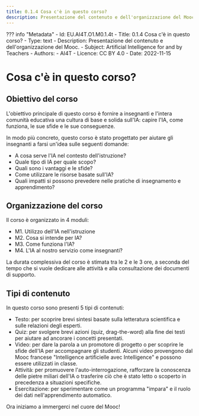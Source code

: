 ```yaml
---
title: 0.1.4 Cosa c'è in questo corso?
description: Presentazione del contenuto e dell'organizzazione del Mooc.
---
```

??? info "Metadata"
    - Id: EU.AI4T.O1.M0.1.4t
    - Title: 0.1.4 Cosa c'è in questo corso?
    - Type: text
    - Description: Presentazione del contenuto e dell'organizzazione del Mooc.
    - Subject: Artificial Intelligence for and by Teachers
    - Authors:
        - AI4T 
    - Licence: CC BY 4.0
    - Date: 2022-11-15

# Cosa c'è in questo corso?

## Obiettivo del corso
L'obiettivo principale di questo corso è fornire a insegnanti e l'intera comunità educativa una cultura di base e solida sull'IA: capire l'IA, come funziona, le sue sfide e le sue conseguenze.

In modo più concreto, questo corso è stato progettato per aiutare gli insegnanti a farsi un'idea sulle seguenti domande:

- A cosa serve l'IA nel contesto dell'istruzione?
- Quale tipo di IA per quale scopo?
- Quali sono i vantaggi e le sfide?
- Come utilizzare le risorse basate sull'IA?
- Quali impatti si possono prevedere nelle pratiche di insegnamento e apprendimento?

## Organizzazione del corso

Il corso è organizzato in 4 moduli:

- M1. Utilizzo dell'IA nell'istruzione
- M2. Cosa si intende per IA?
- M3. Come funziona l'IA?
- M4. L'IA al nostro servizio come insegnanti?

La durata complessiva del corso è stimata tra le 2 e le 3 ore, a seconda del tempo che si vuole dedicare alle attività e alla consultazione dei documenti di supporto.

## Tipi di contenuto

In questo corso sono presenti 5 tipi di contenuti:

- Testo: per scoprire brevi sintesi basate sulla letteratura scientifica e sulle relazioni degli esperti.
- Quiz: per svolgere brevi azioni (quiz, drag-the-word) alla fine dei testi per aiutare ad ancorare i concetti presentati.
- Video: per dare la parola a un promotore di progetto o per scoprire le sfide dell'IA per accompagnare gli studenti. Alcuni video provengono dal Mooc francese "Intelligence artificielle avec Intelligence" e possono essere utilizzati in classe.
- Attività: per promuovere l'auto-interrogazione, rafforzare la conoscenza delle pietre miliari dell'IA o trasferire ciò che è stato letto o scoperto in precedenza a situazioni specifiche.
- Esercitazione: per sperimentare come un programma "impara" e il ruolo dei dati nell'apprendimento automatico.

Ora iniziamo a immergerci nel cuore del Mooc!

